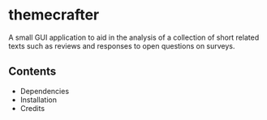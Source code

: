 # themecrafter

A small GUI application to aid in the analysis of a collection of short related texts such as reviews and responses to open questions on surveys.


## Contents

* Dependencies
* Installation
* Credits
